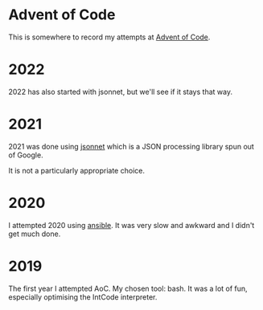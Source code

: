 # Advent of Code

This is somewhere to record my attempts at [Advent of
Code](https://www.adventofcode.com).

# 2022

2022 has also started with jsonnet, but we'll see if it stays that way.

# 2021

2021 was done using [jsonnet](https://www.jsonnet.org) which is a JSON
processing library spun out of Google.

It is not a particularly appropriate choice.

# 2020

I attempted 2020 using [ansible](https://www.ansible.com/). It was very slow
and awkward and I didn't get much done.

# 2019

The first year I attempted AoC. My chosen tool: bash. It was a lot of fun,
especially optimising the IntCode interpreter.
